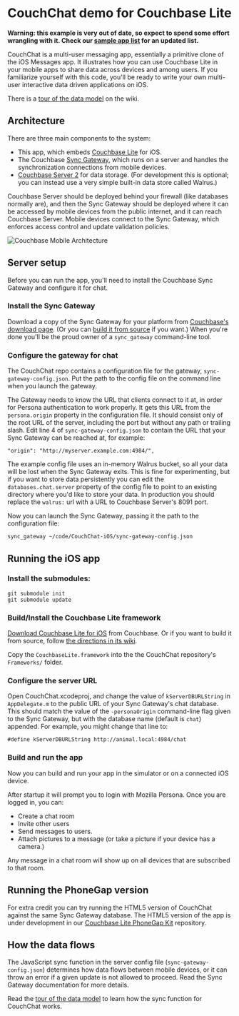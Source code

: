 # CouchChat demo for Couchbase Lite

**Warning: this example is very out of date, so expect to spend some effort wrangling with it.  Check our [sample app list](http://developer.couchbase.com/mobile/develop/samples/samples/index.html) for an updated list.**

CouchChat is a multi-user messaging app, essentially a primitive clone of the iOS Messages app. It illustrates how you can use Couchbase Lite in your mobile apps to share data across devices and among users. If you familiarize yourself with this code, you'll be ready to write your own multi-user interactive data driven applications on iOS.

There is a [tour of the data model](https://github.com/couchbaselabs/CouchChat-iOS/wiki/Chat-App-Data-Model) on the wiki.

## Architecture

There are three main components to the system:

* This app, which embeds [Couchbase Lite](https://github.com/couchbase/couchbase-lite-ios) for iOS.
* The Couchbase [Sync Gateway](https://github.com/couchbase/sync_gateway), which runs on a server and handles the synchronization connections from mobile devices.
* [Couchbase Server 2](http://www.couchbase.com/download) for data storage. (For development this is optional; you can instead use a very simple built-in data store called Walrus.)

Couchbase Server should be deployed behind your firewall (like databases normally are), and then the Sync Gateway should be deployed where it can be accessed by mobile devices from the public internet, and it can reach Couchbase Server. Mobile devices connect to the Sync Gateway, which enforces access control and update validation policies.

![Couchbase Mobile Architecture](http://jchris.ic.ht/files/slides/mobile-arch.png)

## Server setup

Before you can run the app, you'll need to install the Couchbase Sync Gateway and configure it for chat.

### Install the Sync Gateway

Download a copy of the Sync Gateway for your platform from [Couchbase's download page](http://www.couchbase.com/download#cb-mobile). (Or you can [build it from source](https://github.com/couchbaselabs/sync_gateway) if you want.) When you're done you'll be the proud owner of a `sync_gateway` command-line tool.

### Configure the gateway for chat

The CouchChat repo contains a configuration file for the gateway, `sync-gateway-config.json`. Put the path to the config file on the command line when you launch the gateway.

The Gateway needs to know the URL that clients connect to it at, in order for Persona authentication to work properly. It gets this URL from the `persona.origin` property in the configuration file. It should consist only of the root URL of the server, including the port but without any path or trailing slash. Edit line 4 of `sync-gateway-config.json` to contain the URL that your Sync Gateway can be reached at, for example:

    "origin": "http://myserver.example.com:4984/",

The example config file uses an in-memory Walrus bucket, so all your data will be lost when the Sync Gateway exits. This is fine for experimenting, but if you want to store data persistently you can edit the `databases.chat.server` property of the config file to point to an existing directory where you'd like to store your data. In production you should replace the `walrus:` url with a URL to Couchbase Server's 8091 port.

Now you can launch the Sync Gateway, passing it the path to the configuration file:

    sync_gateway ~/code/CouchChat-iOS/sync-gateway-config.json

## Running the iOS app

### Install the submodules:

    git submodule init
    git submodule update

### Build/Install the Couchbase Lite framework

[Download Couchbase Lite for iOS](http://www.couchbase.com/download#cb-mobile) from Couchbase. Or if you want to build it from source, follow [the directions in its wiki](https://github.com/couchbase/couchbase-lite-ios/wiki/Building-Couchbase-Lite#building-the-framework).

Copy the `CouchbaseLite.framework` into the the CouchChat repository's `Frameworks/` folder.

### Configure the server URL

Open CouchChat.xcodeproj, and change the value of `kServerDBURLString` in `AppDelegate.m` to the public URL of your Sync Gateway's chat database. This should match the value of the `-personaOrigin` command-line flag given to the Sync Gateway, but with the database name (default is `chat`) appended. For example, you might change that line to:

    #define kServerDBURLString http://animal.local:4984/chat

### Build and run the app

Now you can build and run your app in the simulator or on a connected iOS device. 

After startup it will prompt you to login with Mozilla Persona. Once you are logged in, you can:

* Create a chat room
* Invite other users
* Send messages to users. 
* Attach pictures to a message (or take a picture if your device has a camera.) 

Any message in a chat room will show up on all devices that are subscribed to that room.

## Running the PhoneGap version

For extra credit you can try running the HTML5 version of CouchChat against the same Sync Gateway database. The HTML5 version of the app is under development in our [Couchbase Lite PhoneGap Kit](https://github.com/couchbaselabs/Couchbase-Lite-PhoneGap-Kit) repository.

## How the data flows

The JavaScript sync function in the server config file (`sync-gateway-config.json`) determines how data flows between mobile devices, or it can throw an error if a given update is not allowed to proceed. Read the Sync Gateway documentation for more details.

Read the [tour of the data model](https://github.com/couchbaselabs/CouchChat-iOS/wiki/Chat-App-Data-Model) to learn how the sync function for CouchChat works.


